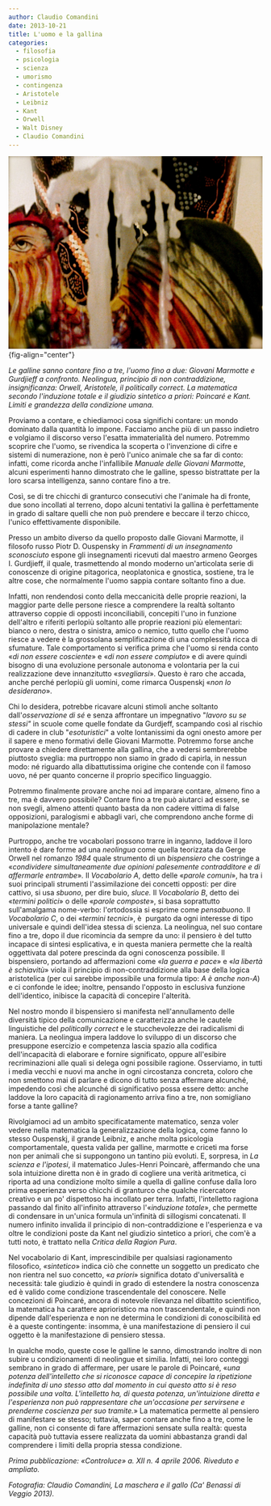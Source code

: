 ```yaml
---
author: Claudio Comandini
date: 2013-10-21 
title: L'uomo e la gallina
categories:
  - filosofia
  - psicologia
  - scienza
  - umorismo
  - contingenza
  - Aristotele
  - Leibniz
  - Kant
  - Orwell
  - Walt Disney
  - Claudio Comandini
---
```


![](images/la_maschera_e_il_gallo.jpg){fig-align="center"}

*Le galline sanno contare fino a tre, l'uomo fino a due: Giovani Marmotte e Gurdjieff a confronto. Neolingua, principio di non contraddizione, insignificanza: Orwell, Aristotele, il politically correct. La matematica secondo l'induzione totale e il giudizio sintetico a priori: Poincaré e Kant. Limiti e grandezza della condizione umana.*

Proviamo a contare, e chiediamoci cosa significhi contare: un mondo dominato dalla quantità lo impone. Facciamo anche più di un passo indietro e volgiamo il discorso verso l'esatta immaterialità del numero. Potremmo scoprire che l'uomo, se rivendica la scoperta o l'invenzione di cifre e sistemi di numerazione, non è però l'unico animale che sa far di conto: infatti, come ricorda anche l'infallibile *Manuale delle Giovani Marmotte*, alcuni esperimenti hanno dimostrato che le galline, spesso bistrattate per la loro scarsa intelligenza, sanno contare fino a tre.

Così, se di tre chicchi di granturco consecutivi che l'animale ha di fronte, due sono incollati al terreno, dopo alcuni tentativi la gallina è perfettamente in grado di saltare quelli che non può prendere e beccare il terzo chicco, l'unico effettivamente disponibile.

Presso un ambito diverso da quello proposto dalle Giovani Marmotte, il filosofo russo Piotr D. Ouspensky in *Frammenti di un insegnamento sconosciuto* espone gli insegnamenti ricevuti dal maestro armeno Georges I. Gurdjieff, il quale, trasmettendo al mondo moderno un'articolata serie di conoscenze di origine pitagorica, neoplatonica e gnostica, sostiene, tra le altre cose, che normalmente l'uomo sappia contare soltanto fino a due.

Infatti, non rendendosi conto della meccanicità delle proprie reazioni, la maggior parte delle persone riesce a comprendere la realtà soltanto attraverso coppie di opposti inconciliabili, concepiti l'uno in funzione dell'altro e riferiti perlopiù soltanto alle proprie reazioni più elementari: bianco o nero, destra o sinistra, amico o nemico, tutto quello che l'uomo riesce a vedere è la grossolana semplificazione di una complessità ricca di sfumature. Tale comportamento si verifica prima che l'uomo si renda conto «*di non essere cosciente*» e «*di non essere compiuto*» e di avere quindi bisogno di una evoluzione personale autonoma e volontaria per la cui realizzazione deve innanzitutto «*svegliarsi*». Questo è raro che accada, anche perché perlopiù gli uomini, come rimarca Ouspenskj «*non lo desiderano*».

Chi lo desidera, potrebbe ricavare alcuni stimoli anche soltanto dall'*osservazione di sé* e senza affrontare un impegnativo "*lavoro su se stessi"* in scuole come quelle fondate da Gurdjeff, scampando così al rischio di cadere in club "*esoturistici*" a volte lontanissimi da ogni onesto amore per il sapere e meno formativi delle Giovani Marmotte. Potremmo forse anche provare a chiedere direttamente alla gallina, che a vedersi sembrerebbe piuttosto sveglia: ma purtroppo non siamo in grado di capirla, in nessun modo: né riguardo alla dibattutissima origine che contende con il famoso uovo, né per quanto concerne il proprio specifico linguaggio.

Potremmo finalmente provare anche noi ad imparare contare, almeno fino a tre, ma è davvero possibile? Contare fino a tre può aiutarci ad essere, se non svegli, almeno attenti quanto basta da non cadere vittima di false opposizioni, paralogismi e abbagli vari, che comprendono anche forme di manipolazione mentale?

Purtroppo, anche tre vocabolari possono trarre in inganno, laddove il loro intento è dare forme ad una *neolingua* come quella teorizzata da Gerge Orwell nel romanzo *1984* quale strumento di un *bispensiero* che costringe a «*condividere simultaneamente due opinioni palesemente contradditore e di affermarle entrambe*»*.* Il *Vocabolario A*, detto delle «*parole comuni*», ha tra i suoi principali strumenti l'assimilazione dei concetti opposti: per dire cattivo, si usa *sbuono*, per dire buio, *sluce.* Il *Vocabolario B*, detto dei «*termini politici*» o delle «*parole composte*», si basa soprattutto sull'amalgama nome-verbo: l'ortodossia si esprime come *pensabuono.* Il *Vocabolario C*, o dei «*termini tecnici*», è  purgato da ogni interesse di tipo universale e quindi dell'idea stessa di scienza. La neolingua, nel suo contare fino a tre, dopo il due ricomincia da sempre da uno: il pensiero è del tutto incapace di sintesi esplicativa, e in questa maniera permette che la realtà oggettivata dal potere prescinda da ogni conoscenza possibile. Il bispensiero, portando ad affermazioni come «*la guerra e pace*» e «*la libertà è schiavitù*» viola il principio di non-contraddizione alla base della logica aristotelica (per cui sarebbe impossibile una formula tipo: *A è anche non-A*) e ci confonde le idee; inoltre, pensando l'opposto in esclusiva funzione dell'identico, inibisce la capacità di concepire l'alterità.

Nel nostro mondo il bispensiero si manifesta nell'annullamento delle diversità tipico della comunicazione e caratterizza anche le cautele linguistiche del *politically correct* e le stucchevolezze dei radicalismi di maniera. La neolingua impera laddove lo sviluppo di un discorso che presuppone esercizio e competenza lascia spazio alla codifica dell'incapacità di elaborare e fornire significato, oppure all'esibire recriminazioni alle quali si delega ogni possibile ragione. Osserviamo, in tutti i media vecchi e nuovi ma anche in ogni circostanza concreta, coloro che non smettono mai di parlare e dicono di tutto senza affermare alcunché, impedendo così che alcunché di significativo possa essere detto: anche laddove la loro capacità di ragionamento arriva fino a tre, non somigliano forse a tante galline?

Rivolgiamoci ad un ambito specificatamente matematico, senza voler vedere nella matematica la generalizzazione della logica, come fanno lo stesso Ouspenskj, il grande Leibniz, e anche molta psicologia comportamentale, questa valida per galline, marmotte e criceti ma forse non per animali che si suppongono un tantino più evoluti. E, sorpresa, in *La scienza e l'ipotesi*, il matematico Jules-Henri Poincarè, affermando che una sola intuizione diretta non è in grado di cogliere una verità aritmetica, ci riporta ad una condizione molto simile a quella di galline confuse dalla loro prima esperienza verso chicchi di granturco che qualche ricercatore creativo e un po' dispettoso ha incollato per terra. Infatti, l'intelletto ragiona passando dal finito all'infinito attraverso l'«*induzione totale*», che permette di condensare in un'unica formula un'infinità di sillogismi concatenati. Il numero infinito invalida il principio di non-contraddizione e l'esperienza e va oltre le condizioni poste da Kant nel giudizio sintetico a priori, che com'è a tutti noto, è trattato nella *Critica della Ragion Pura*.

Nel vocabolario di Kant, imprescindibile per qualsiasi ragionamento filosofico, *«sintetico*» indica ciò che connette un soggetto un predicato che non rientra nel suo concetto, «*a priori*» significa dotato d'universalità e necessità: tale giudizio è quindi in grado di estendere la nostra conoscenza ed è valido come condizione trascendentale del conoscere. Nelle concezioni di Poincaré, ancora di notevole rilevanza nel dibattito scientifico, la matematica ha carattere aprioristico ma non trascendentale, e quindi non dipende dall'esperienza e non ne determina le condizioni di conoscibilità ed è a queste contingente: insomma, è una manifestazione di pensiero il cui oggetto è la manifestazione di pensiero stessa.

In qualche modo, queste cose le galline le sanno, dimostrando inoltre di non subire u condizionamenti di neolingue et similia. Infatti, nei loro conteggi sembrano in grado di affermare, per usare le parole di Poincaré, «*una potenza dell'intelletto che si riconosce capace di concepire la ripetizione indefinita di uno stesso atto dal momento in cui questo atto si è reso possibile una volta. L'intelletto ha, di questa potenza, un'intuizione diretta e l'esperienza non può rappresentare che un'occasione per servirsene e prenderne coscienza per suo tramite.*» La matematica permette al pensiero di manifestare se stesso; tuttavia, saper contare anche fino a tre, come le galline, non ci consente di fare affermazioni sensate sulla realtà: questa capacità può tuttavia essere realizzata da uomini abbastanza grandi dal comprendere i limiti della propria stessa condizione.

*Prima pubblicazione: «Controluce» a. XII n. 4 aprile 2006. Riveduto e ampliato.*

*Fotografia: Claudio Comandini, La maschera e il gallo (Ca' Benassi di Veggio 2013).*
